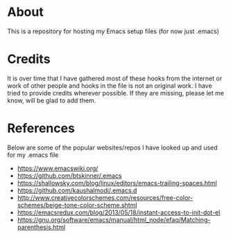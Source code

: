 # About
This is a repository for hosting my Emacs setup files (for now just .emacs)

# Credits
It is over time that I have gathered most of these hooks from the internet or work of 
other people and hooks in the file is not an original work. I have tried to provide 
credits wherever possible. If they are missing, please let me know, will be glad to 
add them.

# References
Below are some of the popular websites/repos I have looked up and used for my .emacs
file
- https://www.emacswiki.org/
- https://github.com/btskinner/.emacs
- https://shallowsky.com/blog/linux/editors/emacs-trailing-spaces.html
- https://github.com/kaushalmodi/.emacs.d
- http://www.creativecolorschemes.com/resources/free-color-schemes/beige-tone-color-scheme.shtml
- https://emacsredux.com/blog/2013/05/18/instant-access-to-init-dot-el
- https://gnu.org/software/emacs/manual/html_node/efaq/Matching-parenthesis.html
